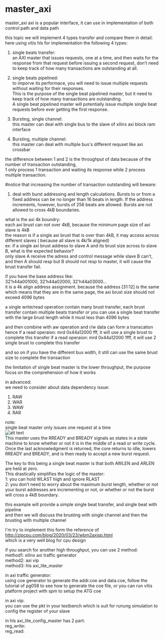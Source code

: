 # master_axi
master_axi
axi is a popular interface, it can use in implementation of both control path and data path   

this topic we will implement 4 types transfer and compare them in detail:  
here using vitis hls for implementation the following 4 types:   
1. single beats transfer:    
   an AXI master that issues requests, one at a time, and then waits for the response from that request before issuing a second request, don’t need to keep track of how many transactions are outstanding at all.

2. single beats pipelined:  
   to imporve its performace, you will need to issue multiple requests without waiting for their responses.  
   This is the purpose of the single beat pipelined master, but it need to keep track of how many transactions are outstanding.   
   A single beat pipelined master will potentially issue multiple single beat requests before ever getting the first response.

4. Bursting, single channel:  
   this master can deal with single bus to the slave of xilinx axi block ram interface
   
5. Bursting, multiple channel:    
   this master can deal with multiple bus's different requset like axi crossbar  
   

the difference between 1 and 2 is the throughput of data because of the number of transaction outstanding,  
1 only process 1 transaction and waiting its response while 2 process multiple transaction.  


#notice that increasing the number of transaction outstanding will beware:  

1.  deal with burst addressing and length calculations.
Bursts to or from a fixed address can be no longer than 16 beats in length. If the address increments, however, bursts of 256 beats are allowed.
Bursts are not allowed to cross 4kB boundaries.  

what is the axi 4k boundry:  
each axi brust can not over 4kB, because the minimum page size of axi slave is 4kB  
the reason is if a single axi brust that is over than 4kB, it may access across different slaves ( because all slave is 4k/1k aligned)  
ex: if a single axi brust address to slave A and its brust size across to slave B, what is the expected behavior?  
only slave A receive the adress and control message while slave B can't, and then A should resp but B should not resp to master, it will cause the brust transfer fail.  

if you have the base address like:  
32’h44a001000, 32’h44a02000, 32’h44a03000…  
it is a 4k align address assignment.
because the address [31:12] is the same which means that they are in the same page, the axi brust size should not exceed 4096 bytes  

a single write/read operation contain many brust transfer, each brust transfer contain multiple beats transfer or you can use a single beat transfer with the large brust length while it must less than 4096 bytes  

and then combine with aw operation and r/w data can form a transcation  
hence if a read operaion: mrd 0x44a12000 fff,  it will use a single brust to complete this transfer
if a read operaion: mrd 0x44a12000 1fff,  it will use 2 single brust to complete this transfer  

and so on if you have the different bus width, it still can use the same brust size to complete the transaction  

the limitation of single beat master is the lower throughput, the purpose focus on the comprehension of how it works  



in advanced:  
we need to consider about data dependency issue:  
1. RAW
2. WAR
3. WAW
4. RAR
   

note:  
single beat master only issues one request at a time  
![alt text](https://zipcpu.com/img/wbm2axisp/single-master-reads.svg)  
This master uses the RREADY and BREADY signals as states in a state machine to know whether or not it is in the middle of a read or write cycle.   
Once the last acknowledgment is returned, the core returns to idle, lowers RREADY and BREADY, and is then ready to accept a new burst request.  

The key to this being a single beat master is that both AWLEN and ARLEN are held at zero.   
This drastically simplifies the logic of the master:  
1: you can hold WLAST high and ignore RLAST  
2: you don’t need to worry about the maximum burst length, whether or not your burst addresses are incrementing or not, or whether or not the burst will cross a 4kB boundary.  

this example will provide a simple single beat transfer, and single beat with pipeline  
and then we will discuss the brusting with single channel and then the brusting with multiple channel

I'm try to implement this form the reference of  http://zipcpu.com/blog/2020/03/23/wbm2axisp.html  
which is a very well blog for cpu design  





if you search for another high throughput, you can use 2 method:  
method1: xilinx axi traffic generator  
method2: axi vip  
method3: hls axi_lite_master

in axi traffic generator:  
using coe generator to generate the addr.coe and data.coe, follow the tutorial of pg058 to see how to generate the coe file, or you can run vitis platform project with spm to setup the ATG coe   

in axi vip:  
you can use the pkt in your testbench which is suit for runung simulation to config the register of your slave  

in hls axi_lite_config_master has 2 part:  
reg_write:  
reg_read:  

